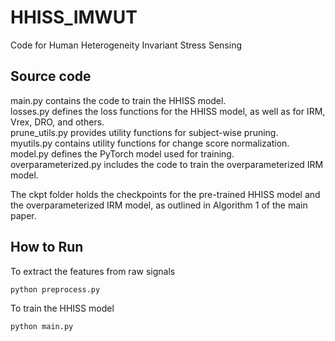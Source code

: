 # HHISS_IMWUT
Code for Human Heterogeneity Invariant Stress Sensing 
## Source code
main.py contains the code to train the HHISS model.<br/>
losses.py defines the loss functions for the HHISS model, as well as for IRM, Vrex, DRO, and others.<br/>
prune_utils.py provides utility functions for subject-wise pruning.<br/>
myutils.py contains utility functions for change score normalization.<br/>
model.py defines the PyTorch model used for training.<br/>
overparameterized.py includes the code to train the overparameterized IRM model.<br/>

The ckpt folder holds the checkpoints for the pre-trained HHISS model and the overparameterized IRM model, as outlined in Algorithm 1 of the main paper.

## How to Run
To extract the features from raw signals
```commandline
python preprocess.py
```

To train the HHISS model
```commandline
python main.py
```
